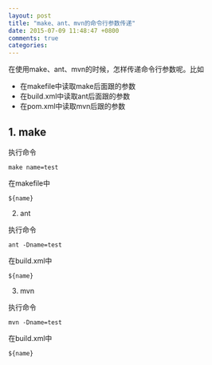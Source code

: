 ```yaml
---
layout: post
title: "make、ant、mvn的命令行参数传递"
date: 2015-07-09 11:48:47 +0800
comments: true
categories: 
---
```


在使用make、ant、mvn的时候，怎样传递命令行参数呢。比如

- 在makefile中读取make后面跟的参数
- 在build.xml中读取ant后面跟的参数
- 在pom.xml中读取mvn后跟的参数

## 1. make

执行命令


	make name=test
在makefile中

	${name}
2. ant

执行命令

	ant -Dname=test
在build.xml中

	${name}
3. mvn

执行命令

	mvn -Dname=test
在build.xml中

	${name}